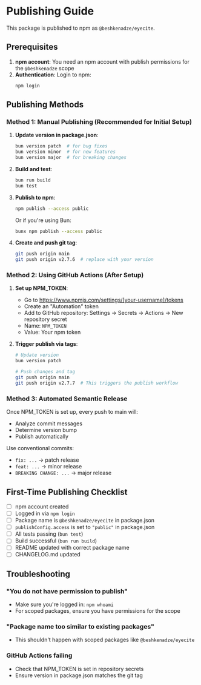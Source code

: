 # Publishing Guide

This package is published to npm as `@beshkenadze/eyecite`.

## Prerequisites

1. **npm account**: You need an npm account with publish permissions for the `@beshkenadze` scope
2. **Authentication**: Login to npm:
   ```bash
   npm login
   ```

## Publishing Methods

### Method 1: Manual Publishing (Recommended for Initial Setup)

1. **Update version in package.json**:
   ```bash
   bun version patch  # for bug fixes
   bun version minor  # for new features
   bun version major  # for breaking changes
   ```

2. **Build and test**:
   ```bash
   bun run build
   bun test
   ```

3. **Publish to npm**:
   ```bash
   npm publish --access public
   ```
   
   Or if you're using Bun:
   ```bash
   bunx npm publish --access public
   ```

4. **Create and push git tag**:
   ```bash
   git push origin main
   git push origin v2.7.6  # replace with your version
   ```

### Method 2: Using GitHub Actions (After Setup)

1. **Set up NPM_TOKEN**:
   - Go to https://www.npmjs.com/settings/[your-username]/tokens
   - Create an "Automation" token
   - Add to GitHub repository: Settings → Secrets → Actions → New repository secret
   - Name: `NPM_TOKEN`
   - Value: Your npm token

2. **Trigger publish via tags**:
   ```bash
   # Update version
   bun version patch
   
   # Push changes and tag
   git push origin main
   git push origin v2.7.7  # This triggers the publish workflow
   ```

### Method 3: Automated Semantic Release

Once NPM_TOKEN is set up, every push to main will:
- Analyze commit messages
- Determine version bump
- Publish automatically

Use conventional commits:
- `fix: ...` → patch release
- `feat: ...` → minor release
- `BREAKING CHANGE: ...` → major release

## First-Time Publishing Checklist

- [ ] npm account created
- [ ] Logged in via `npm login`
- [ ] Package name is `@beshkenadze/eyecite` in package.json
- [ ] `publishConfig.access` is set to `"public"` in package.json
- [ ] All tests passing (`bun test`)
- [ ] Build successful (`bun run build`)
- [ ] README updated with correct package name
- [ ] CHANGELOG.md updated

## Troubleshooting

### "You do not have permission to publish"
- Make sure you're logged in: `npm whoami`
- For scoped packages, ensure you have permissions for the scope

### "Package name too similar to existing packages"
- This shouldn't happen with scoped packages like `@beshkenadze/eyecite`

### GitHub Actions failing
- Check that NPM_TOKEN is set in repository secrets
- Ensure version in package.json matches the git tag